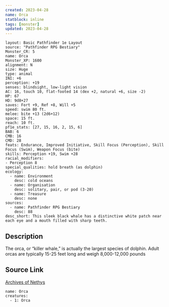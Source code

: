 ```yaml
---
created: 2023-04-28
name: Orca
statblock: inline
tags: [monster]
updated: 2023-04-28
---
```

```statblock
layout: Basic Pathfinder 1e Layout
source: "Pathfinder RPG Bestiary"
Monster_CR: 5
name: Orca
Monster_XP: 1600
alignment: N
size: Huge
type: animal
INI: +6
perception: +19
senses: blindsight, low-light vision
AC: 16, touch 10, flat-footed 14 (dex +2, natural +6, size -2)
HP: 67
HD: 9d8+27
saves: Fort +9, Ref +8, Will +5
speed: swim 80 ft.
melee: bite +13 (2d6+12)
space: 15 ft.
reach: 10 ft.
pf1e_stats: [27, 15, 16, 2, 15, 6]
BAB: 6
CMB: 16
CMD: 28
feats: Endurance, Improved Initiative, Skill Focus (Perception), Skill Focus (Swim), Weapon Focus (bite)
skills: Perception +19, Swim +28
racial_modifiers:
- Perception 8
special_qualities: hold breath (as dolphin)
ecology:
  - name: Environment
    desc: cold oceans
  - name: Organisation
    desc: solitary, pair, or pod (3-20)
  - name: Treasure
    desc: none
sources:
  - name: Pathfinder RPG Bestiary
    desc: 88
desc_short: This sleek black whale has a distinctive white patch near each eye and a mouth filled with sharp teeth.
```
## Description
The orca, or “killer whale,” is actually the largest species of dolphin. Adult orcas are typically 15-25 feet long and weigh 8,000-12,000 pounds
## Source Link
[Archives of Nethys](https://aonprd.com/MonsterDisplay.aspx?ItemName=Orca)
```encounter-table
name: Orca
creatures:
  - 1: Orca
```
